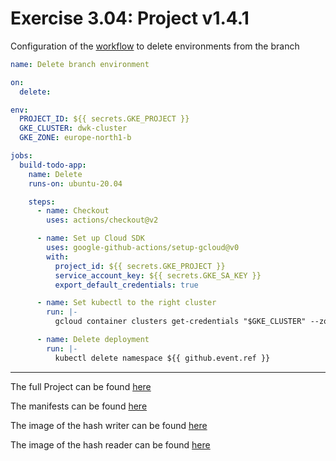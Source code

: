 # Exercise 3.04: Project v1.4.1

Configuration of the [workflow](./delete.yaml) to delete environments from the branch
```yaml
name: Delete branch environment

on:
  delete:

env:
  PROJECT_ID: ${{ secrets.GKE_PROJECT }}
  GKE_CLUSTER: dwk-cluster
  GKE_ZONE: europe-north1-b

jobs:
  build-todo-app:
    name: Delete
    runs-on: ubuntu-20.04

    steps:
      - name: Checkout
        uses: actions/checkout@v2

      - name: Set up Cloud SDK
        uses: google-github-actions/setup-gcloud@v0
        with:
          project_id: ${{ secrets.GKE_PROJECT }}
          service_account_key: ${{ secrets.GKE_SA_KEY }}
          export_default_credentials: true

      - name: Set kubectl to the right cluster
        run: |-
          gcloud container clusters get-credentials "$GKE_CLUSTER" --zone "$GKE_ZONE"

      - name: Delete deployment
        run: |-
          kubectl delete namespace ${{ github.event.ref }}
```

---
The full Project can be found [here](https://github.com/PacoZG/dwk-project)

The manifests can be found [here](https://github.com/PacoZG/dwk-project/tree/main/manifests)

The image of the hash writer can be found [here](https://hub.docker.com/r/sirpacoder/client)

The image of the hash reader can be found [here](https://hub.docker.com/r/sirpacoder/server)

